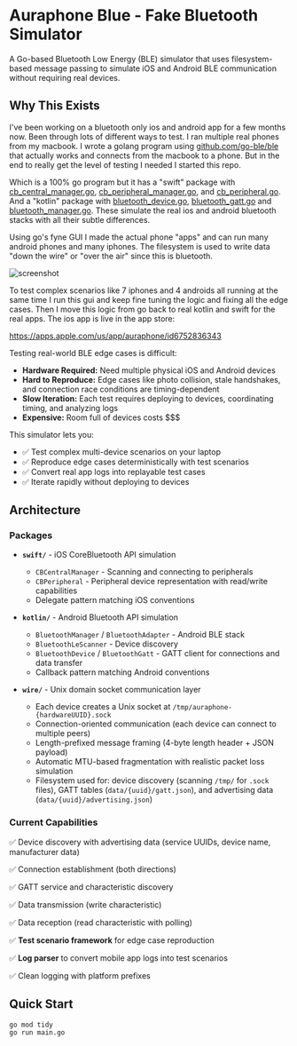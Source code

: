 # Auraphone Blue - Fake Bluetooth Simulator

A Go-based Bluetooth Low Energy (BLE) simulator that uses filesystem-based message passing to simulate iOS and Android BLE communication without requiring real devices.

## Why This Exists

I've been working on a bluetooth only ios and android app for a few months now. Been through lots of different ways to test. I ran multiple real phones from my macbook. I wrote a golang program using [github.com/go-ble/ble](https://github.com/go-ble/ble) that actually works and connects from the macbook to a phone. But in the end to really get the level of testing I needed I started this repo.

Which is a 100% go program but it has a "swift" package with [cb_central_manager.go](swift/cb_central_manager.go), [cb_peripheral_manager.go](swift/cb_peripheral_manager.go), and [cb_peripheral.go](swift/cb_peripheral.go). And a "kotlin" package with [bluetooth_device.go](kotlin/bluetooth_device.go), [bluetooth_gatt.go](kotlin/bluetooth_gatt.go) and [bluetooth_manager.go](kotlin/bluetooth_manager.go). These simulate the real ios and android bluetooth stacks with all their subtle differences.

Using go's fyne GUI I made the actual phone "apps" and can run many android phones and many iphones. The filesystem is used to write data "down the wire" or "over the air" since this is bluetooth.

![screenshot](https://i.imgur.com/Io3OZ5x.png)

To test complex scenarios like 7 iphones and 4 androids all running at the same time I run this gui and keep fine tuning the logic and fixing all the edge cases. Then I move this logic from go back to real kotlin and swift for the real apps. The ios app is live in the app store:

https://apps.apple.com/us/app/auraphone/id6752836343

Testing real-world BLE edge cases is difficult:
- **Hardware Required:** Need multiple physical iOS and Android devices
- **Hard to Reproduce:** Edge cases like photo collision, stale handshakes, and connection race conditions are timing-dependent
- **Slow Iteration:** Each test requires deploying to devices, coordinating timing, and analyzing logs
- **Expensive:** Room full of devices costs $$$

This simulator lets you:
- ✅ Test complex multi-device scenarios on your laptop
- ✅ Reproduce edge cases deterministically with test scenarios
- ✅ Convert real app logs into replayable test cases
- ✅ Iterate rapidly without deploying to devices


## Architecture

### Packages
- **`swift/`** - iOS CoreBluetooth API simulation
  - `CBCentralManager` - Scanning and connecting to peripherals
  - `CBPeripheral` - Peripheral device representation with read/write capabilities
  - Delegate pattern matching iOS conventions

- **`kotlin/`** - Android Bluetooth API simulation
  - `BluetoothManager` / `BluetoothAdapter` - Android BLE stack
  - `BluetoothLeScanner` - Device discovery
  - `BluetoothDevice` / `BluetoothGatt` - GATT client for connections and data transfer
  - Callback pattern matching Android conventions

- **`wire/`** - Unix domain socket communication layer
  - Each device creates a Unix socket at `/tmp/auraphone-{hardwareUUID}.sock`
  - Connection-oriented communication (each device can connect to multiple peers)
  - Length-prefixed message framing (4-byte length header + JSON payload)
  - Automatic MTU-based fragmentation with realistic packet loss simulation
  - Filesystem used for: device discovery (scanning `/tmp/` for `.sock` files), GATT tables (`data/{uuid}/gatt.json`), and advertising data (`data/{uuid}/advertising.json`)


### Current Capabilities

✅ Device discovery with advertising data (service UUIDs, device name, manufacturer data)

✅ Connection establishment (both directions)

✅ GATT service and characteristic discovery

✅ Data transmission (write characteristic)

✅ Data reception (read characteristic with polling)

✅ **Test scenario framework** for edge case reproduction

✅ **Log parser** to convert mobile app logs into test scenarios

✅ Clean logging with platform prefixes

## Quick Start

```bash
go mod tidy
go run main.go
```

